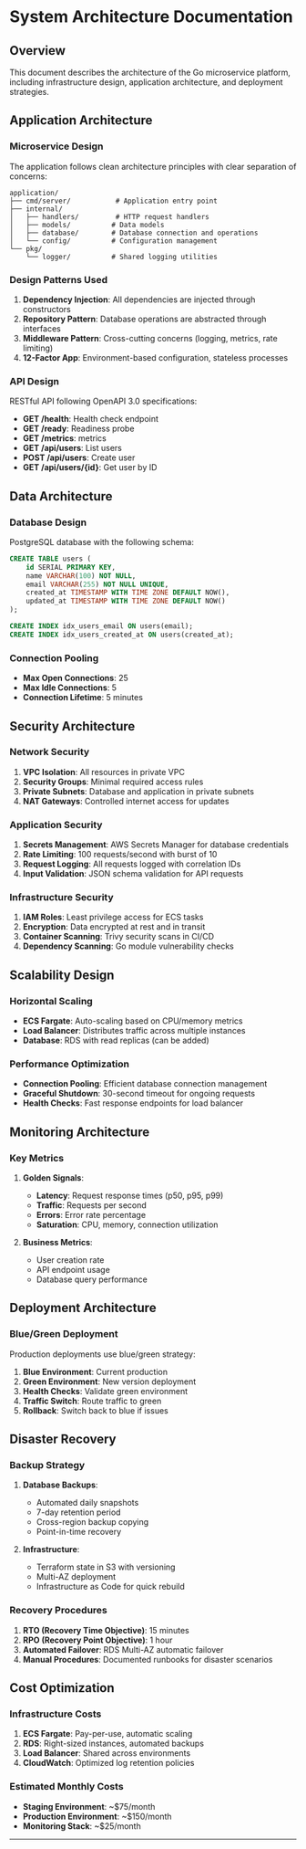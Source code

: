 
# System Architecture Documentation

## Overview

This document describes the architecture of the Go microservice platform, including infrastructure design, application architecture, and deployment strategies.

## Application Architecture

### Microservice Design

The application follows clean architecture principles with clear separation of concerns:

```
application/
├── cmd/server/           # Application entry point
├── internal/
│   ├── handlers/         # HTTP request handlers
│   ├── models/          # Data models
│   ├── database/        # Database connection and operations
│   └── config/          # Configuration management
└── pkg/
    └── logger/          # Shared logging utilities
```

### Design Patterns Used

1. **Dependency Injection**: All dependencies are injected through constructors
2. **Repository Pattern**: Database operations are abstracted through interfaces
3. **Middleware Pattern**: Cross-cutting concerns (logging, metrics, rate limiting)
4. **12-Factor App**: Environment-based configuration, stateless processes

### API Design

RESTful API following OpenAPI 3.0 specifications:

- **GET /health**: Health check endpoint
- **GET /ready**: Readiness probe
- **GET /metrics**:  metrics
- **GET /api/users**: List users
- **POST /api/users**: Create user
- **GET /api/users/{id}**: Get user by ID

## Data Architecture

### Database Design

PostgreSQL database with the following schema:

```sql
CREATE TABLE users (
    id SERIAL PRIMARY KEY,
    name VARCHAR(100) NOT NULL,
    email VARCHAR(255) NOT NULL UNIQUE,
    created_at TIMESTAMP WITH TIME ZONE DEFAULT NOW(),
    updated_at TIMESTAMP WITH TIME ZONE DEFAULT NOW()
);

CREATE INDEX idx_users_email ON users(email);
CREATE INDEX idx_users_created_at ON users(created_at);
```

### Connection Pooling

- **Max Open Connections**: 25
- **Max Idle Connections**: 5
- **Connection Lifetime**: 5 minutes

## Security Architecture

### Network Security

1. **VPC Isolation**: All resources in private VPC
2. **Security Groups**: Minimal required access rules
3. **Private Subnets**: Database and application in private subnets
4. **NAT Gateways**: Controlled internet access for updates

### Application Security

1. **Secrets Management**: AWS Secrets Manager for database credentials
2. **Rate Limiting**: 100 requests/second with burst of 10
3. **Request Logging**: All requests logged with correlation IDs
4. **Input Validation**: JSON schema validation for API requests

### Infrastructure Security

1. **IAM Roles**: Least privilege access for ECS tasks
2. **Encryption**: Data encrypted at rest and in transit
3. **Container Scanning**: Trivy security scans in CI/CD
4. **Dependency Scanning**: Go module vulnerability checks

## Scalability Design

### Horizontal Scaling

- **ECS Fargate**: Auto-scaling based on CPU/memory metrics
- **Load Balancer**: Distributes traffic across multiple instances
- **Database**: RDS with read replicas (can be added)

### Performance Optimization

- **Connection Pooling**: Efficient database connection management
- **Graceful Shutdown**: 30-second timeout for ongoing requests
- **Health Checks**: Fast response endpoints for load balancer

## Monitoring Architecture


### Key Metrics

1. **Golden Signals**:
   - **Latency**: Request response times (p50, p95, p99)
   - **Traffic**: Requests per second
   - **Errors**: Error rate percentage
   - **Saturation**: CPU, memory, connection utilization

2. **Business Metrics**:
   - User creation rate
   - API endpoint usage
   - Database query performance

## Deployment Architecture

### Blue/Green Deployment

Production deployments use blue/green strategy:

1. **Blue Environment**: Current production
2. **Green Environment**: New version deployment
3. **Health Checks**: Validate green environment
4. **Traffic Switch**: Route traffic to green
5. **Rollback**: Switch back to blue if issues

## Disaster Recovery

### Backup Strategy

1. **Database Backups**:
   - Automated daily snapshots
   - 7-day retention period
   - Cross-region backup copying
   - Point-in-time recovery

2. **Infrastructure**:
   - Terraform state in S3 with versioning
   - Multi-AZ deployment
   - Infrastructure as Code for quick rebuild

### Recovery Procedures

1. **RTO (Recovery Time Objective)**: 15 minutes
2. **RPO (Recovery Point Objective)**: 1 hour
3. **Automated Failover**: RDS Multi-AZ automatic failover
4. **Manual Procedures**: Documented runbooks for disaster scenarios

## Cost Optimization

### Infrastructure Costs

1. **ECS Fargate**: Pay-per-use, automatic scaling
2. **RDS**: Right-sized instances, automated backups
3. **Load Balancer**: Shared across environments
4. **CloudWatch**: Optimized log retention policies

### Estimated Monthly Costs

- **Staging Environment**: ~$75/month
- **Production Environment**: ~$150/month
- **Monitoring Stack**: ~$25/month

---
